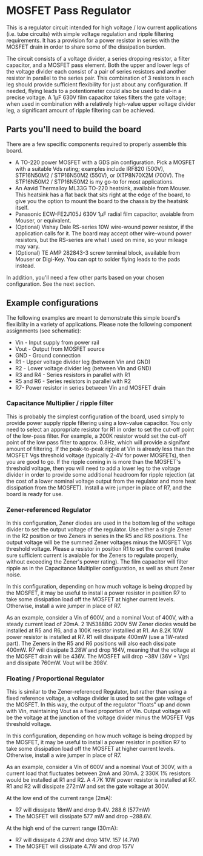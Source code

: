 # MOSFET Pass Regulator

This is a regulator circuit intended for high voltage / low current applications (i.e. tube circuits)
with simple voltage regulation and ripple filtering requirements.  It has a provision for a power
resistor in series with the MOSFET drain in order to share some of the dissipation burden.

The circuit consists of a voltage divider, a series dropping resistor, a filter capacitor, and a
MOSFET pass element.  Both the upper and lower legs of the voltage divider each consist of
a pair of series resistors and another resistor in parallel to the series pair.  This combination of
3 resistors in each leg should provide sufficient flexibility for just about any configuration.  If
needed, flying leads to a potentiometer could also be used to dial-in a precise voltage.  A 1µF
630V film capacitor takes filters the gate voltage; when used in combination with a relatively
high-value upper voltage divider leg, a significant amount of ripple filtering can be achieved.

## Parts you'll need to build the board

There are a few specific components required to properly assemble this board.

* A TO-220 power MOSFET with a GDS pin configuration.  Pick a MOSFET with a suitable Vds rating; examples include IRF820 (500V), STF16N50M2 / STP16N50M2 (550V), or IXTP8N70X2M (700V).  The STF16N50M2 / STP16N50M2 is my go-to for most applications.
* An Aavid Thermalloy ML33G TO-220 heatsink, available from Mouser.  This heatsink has a flat back that sits right at the edge of the board, to give you the option to mount the board to the chassis by the heatsink itself.
* Panasonic ECW-FE2J105J 630V 1µF radial film capacitor, avaiable from Mouser, or equivalent.
* (Optional) Vishay Dale RS-series 10W wire-wound power resistor, if the application calls for it.  The board may accept other wire-wound power resistors, but the RS-series are what I used on mine, so your mileage may vary.
* (Optional) TE AMP 282843-3 screw terminal block, available from Mouser or Digi-Key.  You can opt to solder flying leads to the pads instead.

In addition, you'll need a few other parts based on your chosen configuration.  See the next
section.

## Example configurations

The following examples are meant to demonstrate this simple board's flexiiblity in a variety of
applications.  Please note the following component assignments (see schematic):

* Vin - Input supply from power rail
* Vout - Output from MOSFET source
* GND - Ground connection
* R1 - Upper voltage divider leg (between Vin and GND)
* R2 - Lower voltage divider leg (between Vin and GND)
* R3 and R4 - Series resistors in parallel with R1
* R5 and R6 - Series resistors in parallel with R2
* R7- Power resistor in series between Vin and MOSFET drain

### Capacitance Multiplier / ripple filter

This is probably the simplest configuration of the board, used simply to provide power supply
ripple filtering using a low-value capacitor.  You only need to select an appropriate resistor for
R1 in order to set the cut-off point of the low-pass filter.  For example, a 200K resistor would
set the cut-off point of the low pass filter to approx. 0.8Hz, which will provide a signifant amount
of filtering.  If the peak-to-peak ripple at Vin is already less than the MOSFET Vgs threshold
voltage (typically 2-4V for power MOSFETs), then you are good to go.  If the ripple coming in
is more than the MOSFET's threshold voltage, then you will need to add a lower leg to the voltage
divider in order to provide some additional headroom for ripple rejection (at the cost of a lower
nominal voltage output from the regulator and more heat dissipation from the MOSFET).  Install
a wire jumper in place of R7, and the board is ready for use.

### Zener-referenced Regulator

In this configuration, Zener diodes are used in the bottom leg of the voltage divider to set the
output voltage of the regulator.  Use either a single Zener in the R2 position or two Zeners in
series in the R5 and R6 positions.  The output voltage will be the summed Zener voltages minus
the MOSFET Vgs threshold voltage.  Please a resistor in position R1 to set the current (make sure
sufficient current is avaiable for the Zeners to regulate properly, without exceeding the Zener's
power rating).  The film capacitor will filter ripple as in the Capacitance Multiplier configuration,
as well as shunt Zener noise.

In this configuration, depending on how much voltage is being dropped by the MOSFET, it may
be useful to install a power resistor in position R7 to take some dissipation load off the MOSFET
at higher current levels.  Otherwise, install a wire jumper in place of R7.

As an example, consider a Vin of 600V, and a nominal Vout of 400V, with a steady current load of 20mA.
2 1N5388BG 200V 5W Zener diodes would be installed at R5 and R6, and a 100K resistor installled
at R1.  An 8.2K 10W power resistor is installed at R7.  R1 will dissipate 400mW (use a 1W-rated
part).  The Zeners in the R5 and R6 positions will also each dissipate 400mW.    R7 will dissipate
3.28W and drop 164V, meaning that the voltage at the MOSFET drain will be 436V.  The MOSFET
will drop ~38V (36V + Vgs) and dissipate 760mW.  Vout will be 398V.

### Floating / Proportional Regulator

This is similar to the Zener-referenced Regulator, but rather than using a fixed reference voltage,
a voltage divider is used to set the gate voltage of the MOSFET.  In this way, the output of the
regulator "floats" up and down with Vin, maintaining Vout as a fixed proportion of Vin.  Output
voltage will be the voltage at the junction of the voltage divider minus the MOSFET Vgs threshold
voltage.

In this configuration, depending on how much voltage is being dropped by the MOSFET, it may
be useful to install a power resistor in position R7 to take some dissipation load off the MOSFET
at higher current levels.  Otherwise, install a wire jumper in place of R7.

As an example, consider a Vin of 600V and a nominal Vout of 300V, with a current load that fluctuates
between 2mA and 30mA.  2 330K 1% resistors would be installed at R1 and R2.  A 4.7K 10W power
resistor is installed at R7.  R1 and R2 will dissipate 272mW and set the gate voltage at 300V.

At the low end of the current range (2mA):
* R7 will dissipate 18mW and drop 9.4V.   288.6 (577mW)
* The MOSFET will dissipate 577 mW and drop ~288.6V.

At the high end of the current range (30mA):
* R7 will dissipate 4.23W and drop 141V.  157 (4.7W)
* The MOSFET will dissipate 4.7W and drop 157V
